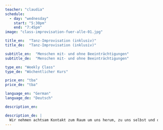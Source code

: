 ```yaml
---
teacher: "claudia"
schedule:
  - day: "wednesday"
    start: "5:30pm"
    end: "7:45pm"
image: "class-improvisation-fuer-alle-01.jpg"

title_en:  "Tanz-Improvisation (inklusiv)"
title_de:  "Tanz-Improvisation (inklusiv)"

subtitle_en:  "Menschen mit- und ohne Beeinträchtigungen"
subtitle_de:  "Menschen mit- und ohne Beeinträchtigungen"

type_en: "Weekly Class"
type_de: "Wöchentlicher Kurs"

price_en: "tba"
price_de: "tba"  

language_en: "German"
language_de: "Deutsch"

description_en:

description_de: |
  Wir nehmen achtsam Kontakt zum Raum um uns herum, zu uns selbst und den Anderen auf und probieren in diesem geschützten Rahmen spielerisch und mit Spaß aus, welche Bewegungen mit uns selbst und den Anderen möglich sind.
---
```

